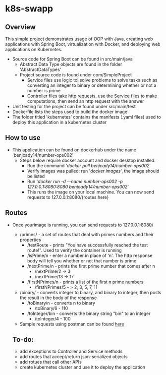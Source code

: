 # k8s-swapp

## Overview
This simple project demonstrates usage of OOP with Java, creating web applications with Spring Boot, virtualization with Docker, and deploying web applications on Kubernetes.
* Source code for Spring Boot can be found in src/main/java
    * Abstract Data Type objects are found in the folder 'AbstractDataTypes'
    * Project source code is found under com/SimpleProject
        * Service files use logic tol solve problems to solve tasks such as converting an integer to binary or determining whether or not a number is prime
        * Controller files take http requests, use the Service files to make computations, then send an http request with the answer
* Unit testing for the project can be found under src/main/test
* Dockerfile lists the steps used to build the docker image
* The folder titled 'kubernetes' contains the manifests (.yaml files) used to deploy this application in a kubernetes cluster

## How to use
* This application can be found on dockerhub under the name 'benjcady14/number-ops002'
    * Steps below require docker account and docker desktop installed:
        * Run the command '_docker pull benjcady14/number-ops002_'
        * Verify images was pulled: run '_docker images_', the image should be listed
        * Run
            '_docker run -d --name number-ops002 -p 127.0.0.1:8080:8080 benjcady14/number-ops002_'
        * This runs the image on your local machine. You can now send requests to 127.0.0.1:8080/{routes here}
## Routes        
* Once yourimage is running, you can send requests to 127.0.0.1:8080/
    * /primes/ - a set of routes that deal with primes numbers and their properties
        * /testRoute - prints "You have successfully reached the test route!". Used to verify the container is running
        * /isPrime/n -  enter a number in place of 'n'. The http response body will tell you whether or not that number is prime
        * /nextPrime/n - prints the first prime number that comes after n
            * /nextPrime/2 -> 3
            * /nextPrime/13 -> 17
        * /firstNPrimes/n - prints a list of the first n prime numbers
            * /firstNPrimes/5 - > 2, 3, 5, 7, 11
    * /binary/ - converts integer to binary, and binary to integer, then posts the result in the body of the response
        * /toBinary/n - converts n to binary
            * /toBinary/6 - 110
        * /toInteger/bin - converts the binary string "bin" to an integer
            * /toInteger/4 - 100
   * Sample requests using postman can be found [here](https://github.com/bennett-cady/k8s-swapp/issues/1)
    
  
  
  ## To-do:
  * add exceptions to Controller and Service methods
  * add routes that accept/return json-serialized objects
  * add rotues that call other APIs
  * create kubernetes cluster and use it to deploy the application
        

